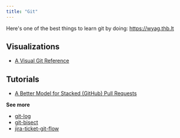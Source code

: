 ```yaml
---
title: "Git"
---
```


Here's one of the best things to learn git by doing: https://wyag.thb.lt

## Visualizations
- [A Visual Git Reference](https://marklodato.github.io/visual-git-guide/index-en.html)

## Tutorials
- [A Better Model for Stacked (GitHub) Pull Requests](https://timothya.com/blog/git-stack/#rebase-no-conflict)

**See more**
- [git-log](git/git-log.md)
- [git-bisect](git/git-bisect.md)
- [jira-ticket-git-flow](scripts/jira-ticket-git-flow.md)
